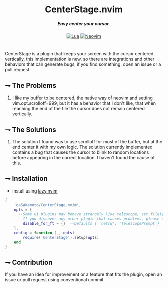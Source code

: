 <div align="center">

# CenterStage.nvim
##### Easy center your cursor.

[![Lua](https://img.shields.io/badge/Lua-blue.svg?style=for-the-badge&logo=lua)](http://www.lua.org)
[![Neovim](https://img.shields.io/badge/Neovim%200.8+-green.svg?style=for-the-badge&logo=neovim)](https://neovim.io)

</div>

# 

CenterStage is a plugin that keeps your screen with the cursor centered vertically, this implementation is new, so there are integrations and other behaviors that can generate bugs, if you find something, open an issue or a pull request.

## ⇁ The Problems
1. I like my buffer to be centered, the native way of neovim and setting vim.opt.scrolloff=999, but it has a behavior that I don't like, that when reaching the end of the file the cursor does not remain centered vertically.

## ⇁ The Solutions
1. The solution I found was to use scrolloff for most of the buffer, but at the end center it with my own logic. The solution currently implemented contains a bug that causes the cursor to blink to random locations before appearing in the correct location. I haven't found the cause of this.


## ⇁ Installation

* install using [lazy.nvim](https://github.com/folke/lazy.nvim)
```lua
{
    'oaSakamoto/CenterStage.nvim',
    opts = {
      --Some ui plugins may behave strangely like telescope, set filetype to disable.
      --If you discover any other plugin that causes problems, please open an issue or make a pull request in config.lua
        disable_for_ft = {}  --Defaults { 'netrw', 'TelescopePrompt'}
    },
    config = function (_, opts)
        require('CenterStage').setup(opts)
    end
}
```

## ⇁ Contribution

If you have an idea for improvement or a feature that fits the plugin, open an issue or pull request using conventional commit.
